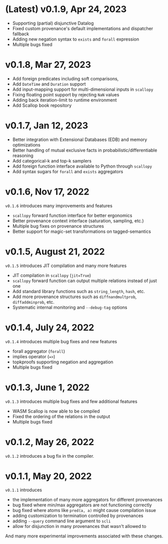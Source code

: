 # (Latest) v0.1.9, Apr 24, 2023

- Supporting (partial) disjunctive Datalog
- Fixed custom provenance's default implementations and dispatcher fallback
- Adding new negation syntax to `exists` and `forall` expression
- Multiple bugs fixed

# v0.1.8, Mar 27, 2023

- Add foreign predicates including soft comparisons,
- Add `DateTime` and `Duration` support
- Add input-mapping support for multi-dimensional inputs in `scallopy`
- Fixing floating point support by rejecting `NaN` values
- Adding back iteration-limit to runtime environment
- Add Scallop book repository

# v0.1.7, Jan 12, 2023

- Better integration with Extensional Databases (EDB) and memory optimizations
- Better handling of mutual exclusive facts in probabilistic/differentiable reasoning
- Add categorical-k and top-k samplers
- Add foreign function interface available to Python through `scallopy`
- Add syntax sugars for `forall` and `exists` aggregators

# v0.1.6, Nov 17, 2022

`v0.1.6` introduces many improvements and features
- `scallopy` forward function interface for better ergonomics
- Better provenance context interface (saturation, sampling, etc.)
- Multiple bug fixes on provenance structures
- Better support for magic-set transformations on tagged-semantics

# v0.1.5, August 21, 2022

`v0.1.5` introduces JIT compilation and many more features
- JIT compilation in `scallopy` (`jit=True`)
- `scallopy` forward function can output multiple relations instead of just one
- Add standard library functions such as `string_length`, `hash`, etc.
- Add more provenance structures such as `diffnandmultprob`, `diffaddminprob`, etc.
- Systematic internal monitoring and `--debug-tag` options

# v0.1.4, July 24, 2022

`v0.1.4` introduces multiple bug fixes and new features
- forall aggregator (`forall`)
- implies operator (`=>`)
- topkproofs supporting negation and aggregation
- Multiple bugs fixed

# v0.1.3, June 1, 2022

`v0.1.3` introduces multiple bug fixes and few additional features
- WASM Scallop is now able to be compiled
- Fixed the ordering of the relations in the output
- Multiple bugs fixed

# v0.1.2, May 26, 2022

`v0.1.2` introduces a bug fix in the compiler.

# v0.1.1, May 20, 2022

`v0.1.1` introduces
- the implementation of many more aggregators for different provenances
- bug fixed where min/max aggregators are not functioning correctly
- bug fixed where atoms like `pred(a, a)` might cause compilation issue
- adding customization to termination controlled by provenances
- adding `--query` command line argument to `scli`
- allow for disjunction in many provenances that wasn't allowed to

And many more experimental improvements associated with these changes.
